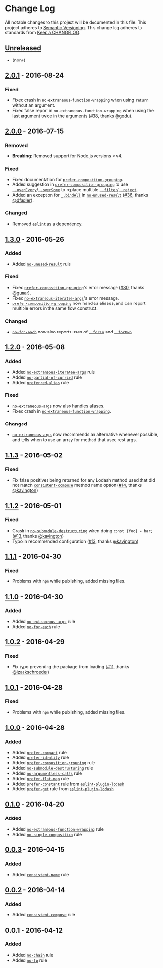 # Change Log
All notable changes to this project will be documented in this file.
This project adheres to [Semantic Versioning](http://semver.org/).
This change log adheres to standards from [Keep a CHANGELOG](http://keepachangelog.com).

## [Unreleased]
- (none)

## [2.0.1] - 2016-08-24
### Fixed
- Fixed crash in `no-extraneous-function-wrapping` when using `return` without an argument.
- Fixed false report in `no-extraneous-function-wrapping` when using the last argument twice in the arguments ([#38], thanks [@godu]).

## [2.0.0] - 2016-07-15
### Removed
- **Breaking**: Removed support for Node.js versions < v4.
### Fixed
- Fixed documentation for [`prefer-composition-grouping`].
- Added suggestion in [`prefer-composition-grouping`] to use [`_.overEvery`]/[`_.overSome`] to replace multiple [`_.filter`]/[`_.reject`].
- Added an exception for [`_.bindAll`] in [`no-unused-result`] ([#36], thanks [@dfadler]).
### Changed
- Removed [`eslint`] as a dependency.

## [1.3.0] - 2016-05-26
### Added
- Added [`no-unused-result`] rule

### Fixed
- Fixed [`prefer-composition-grouping`]'s error message ([#30], thanks [@gunar]).
- Fixed [`no-extraneous-iteratee-args`]'s error message.
- [`prefer-composition-grouping`] now handles aliases, and can report multiple errors in the same flow construct.

### Changed
- [`no-for-each`] now also reports uses of [`_.forIn`] and [`_.forOwn`].

## [1.2.0] - 2016-05-08
### Added
- Added [`no-extraneous-iteratee-args`] rule
- Added [`no-partial-of-curried`] rule
- Added [`preferred-alias`] rule
### Fixed
- [`no-extraneous-args`] now also handles aliases.
- Fixed crash in [`no-extraneous-function-wrapping`].
### Changed
- [`no-extraneous-args`] now recommends an alternative whenever possible, and tells when to use an array for method that used rest args.

## [1.1.3] - 2016-05-02
### Fixed
- Fix false positives being returned for any Lodash method used that did not match [`consistent-compose`] method name option ([#14], thanks [@kavington])

## [1.1.2] - 2016-05-01
### Fixed
- Crash in [`no-submodule-destructuring`] when doing `const {foo} = bar;` ([#13], thanks [@kavington])
- Typo in recommended configuration ([#13], thanks [@kavington])

## [1.1.1] - 2016-04-30
### Fixed
- Problems with `npm` while publishing, added missing files.

## [1.1.0] - 2016-04-30
### Added
- Added [`no-extraneous-args`] rule
- Added [`no-for-each`] rule

## [1.0.2] - 2016-04-29
### Fixed
- Fix typo preventing the package from loading ([#11], thanks [@izaakschroeder])

## [1.0.1] - 2016-04-28
### Fixed
- Problems with `npm` while publishing, added missing files.

## [1.0.0] - 2016-04-28
### Added
- Added [`prefer-compact`] rule
- Added [`prefer-identity`] rule
- Added [`prefer-composition-grouping`] rule
- Added [`no-submodule-destructuring`] rule
- Added [`no-argumentless-calls`] rule
- Added [`prefer-flat-map`] rule
- Added [`prefer-constant`] rule from [`eslint-plugin-lodash`]
- Added [`prefer-get`] rule from [`eslint-plugin-lodash`]

## [0.1.0] - 2016-04-20
### Added
- Added [`no-extraneous-function-wrapping`] rule
- Added [`no-single-composition`] rule

## [0.0.3] - 2016-04-15
### Added
- Added [`consistent-name`] rule

## [0.0.2] - 2016-04-14
### Added
- Added [`consistent-compose`] rule

## 0.0.1 - 2016-04-12
### Added
- Added [`no-chain`] rule
- Added [`no-fp`] rule

[`consistent-compose`]: ./docs/rules/consistent-compose.md
[`consistent-name`]: ./docs/rules/consistent-name.md
[`no-argumentless-calls`]: ./docs/rules/no-argumentless-calls.md
[`no-chain`]: ./docs/rules/no-chain.md
[`no-extraneous-args`]: ./docs/rules/no-extraneous-args.md
[`no-extraneous-function-wrapping`]: ./docs/rules/no-extraneous-function-wrapping.md
[`no-extraneous-iteratee-args`]: ./docs/rules/no-extraneous-iteratee-args.md
[`no-for-each`]: ./docs/rules/no-for-each.md
[`no-fp`]: ./docs/rules/no-fp.md
[`no-partial-of-curried`]: ./docs/rules/no-partial-of-curried.md
[`no-single-composition`]: ./docs/rules/no-single-composition.md
[`no-submodule-destructuring`]: ./docs/rules/no-submodule-destructuring.md
[`no-unused-result`]: ./docs/rules/no-unused-result.md
[`prefer-compact`]: ./docs/rules/prefer-compact.md
[`prefer-composition-grouping`]: ./docs/rules/prefer-composition-grouping.md
[`prefer-constant`]: ./docs/rules/prefer-constant.md
[`prefer-flat-map`]: ./docs/rules/prefer-flat-map.md
[`prefer-get`]: ./docs/rules/prefer-get.md
[`prefer-identity`]: ./docs/rules/prefer-identity.md
[`preferred-alias`]: ./docs/rules/preferred-alias.md

[`_.bindAll`]: https://lodash.com/docs#filter
[`_.filter`]: https://lodash.com/docs#filter
[`_.forIn`]: https://lodash.com/docs#forIn
[`_.forOwn`]: https://lodash.com/docs#forOwn
[`_.overEvery`]: https://lodash.com/docs#overEvery
[`_.overSome`]: https://lodash.com/docs#overSome
[`_.reject`]: https://lodash.com/docs#reject

[`eslint`]: https://github.com/eslint/eslint
[`eslint-plugin-lodash`]: https://github.com/wix/eslint-plugin-lodash

[#36]: https://github.com/jfmengels/eslint-plugin-lodash-fp/pull/36
[#14]: https://github.com/jfmengels/eslint-plugin-lodash-fp/pull/14
[#11]: https://github.com/jfmengels/eslint-plugin-lodash-fp/pull/11

[#38]: https://github.com/jfmengels/eslint-plugin-lodash-fp/issues/38
[#30]: https://github.com/jfmengels/eslint-plugin-lodash-fp/issues/30
[#13]: https://github.com/jfmengels/eslint-plugin-lodash-fp/pull/13

[@dfadler]: https://github.com/dfadler
[@godu]: https://github.com/godu
[@gunar]: https://github.com/gunar
[@izaakschroeder]: https://github.com/izaakschroeder
[@jfmengels]: https://github.com/jfmengels
[@kavington]: https://github.com/kavington

[Unreleased]: https://github.com/jfmengels/eslint-plugin-lodash-fp/compare/v2.0.1...master
[2.0.1]: https://github.com/jfmengels/eslint-plugin-lodash-fp/compare/v2.0.0...v2.0.1
[2.0.0]: https://github.com/jfmengels/eslint-plugin-lodash-fp/compare/v1.3.0...v2.0.0
[1.3.0]: https://github.com/jfmengels/eslint-plugin-lodash-fp/compare/v1.2.0...v1.3.0
[1.2.0]: https://github.com/jfmengels/eslint-plugin-lodash-fp/compare/v1.1.2...v1.2.0
[1.1.3]: https://github.com/jfmengels/eslint-plugin-lodash-fp/compare/v1.1.2...v1.1.3
[1.1.2]: https://github.com/jfmengels/eslint-plugin-lodash-fp/compare/v1.1.1...v1.1.2
[1.1.1]: https://github.com/jfmengels/eslint-plugin-lodash-fp/compare/v1.1.0...v1.1.1
[1.1.0]: https://github.com/jfmengels/eslint-plugin-lodash-fp/compare/v1.0.2...v1.1.0
[1.0.2]: https://github.com/jfmengels/eslint-plugin-lodash-fp/compare/v1.0.1...v1.0.2
[1.0.1]: https://github.com/jfmengels/eslint-plugin-lodash-fp/compare/v1.0.0...v1.0.1
[1.0.0]: https://github.com/jfmengels/eslint-plugin-lodash-fp/compare/v0.1.0...v1.0.0
[0.1.0]: https://github.com/jfmengels/eslint-plugin-lodash-fp/compare/v0.0.3...v0.1.0
[0.0.3]: https://github.com/jfmengels/eslint-plugin-lodash-fp/compare/v0.0.2...v0.0.3
[0.0.2]: https://github.com/jfmengels/eslint-plugin-lodash-fp/compare/v0.0.1...v0.0.2
